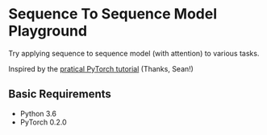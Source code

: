 # Sequence To Sequence Model Playground

Try applying sequence to sequence model (with attention) to various tasks.

Inspired by the [pratical PyTorch tutorial](https://github.com/spro/practical-pytorch/tree/master/seq2seq-translation) (Thanks, Sean!)

## Basic Requirements

* Python 3.6
* PyTorch 0.2.0
